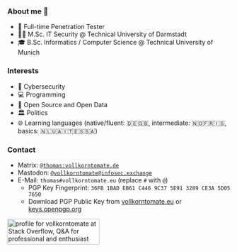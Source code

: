 ### About me 🍅

- 💼 Full-time Penetration Tester
- 👨‍🎓 M.Sc. IT Security @ Technical University of Darmstadt
- 🎓 B.Sc. Informatics / Computer Science @ Technical University of Munich



### Interests

- 🔐 Cybersecurity
- 💻 Programming
- 📖 Open Source and Open Data
- 🏛 Politics
- 🌐 Learning languages (native/fluent: 🇩🇪🇬🇧, intermediate: 🇳🇴🇫🇷🇮🇸, basics: 🇳🇱🇺🇦🇮🇹🇪🇸🇸🇦)



### Contact
- Matrix: [`@thomas:vollkorntomate.de`](https://matrix.to/#/@thomas:vollkorntomate.de)
- Mastodon: [`@vollkorntomate@infosec.exchange`](https://infosec.exchange/@vollkorntomate)
- E-Mail: `thomas#vollkorntomate.eu` (replace `#` with `@`)
  - PGP Key Fingerprint: `36FB 1BAD EB61 C446 9C37 5E91 3289 CE3A 5D05 7650`
  - Download PGP Public Key from [vollkorntomate.eu](https://vollkorntomate.eu/files/gpg-pubkey-vollkorntomate.asc) or [keys.openpgp.org](https://keys.openpgp.org/vks/v1/by-fingerprint/36FB1BADEB61C4469C375E913289CE3A5D057650)


<a href="https://stackoverflow.com/users/10295689/vollkorntomate"><img src="https://stackoverflow.com/users/flair/10295689.png?theme=dark" width="208" height="58" alt="profile for vollkorntomate at Stack Overflow, Q&amp;A for professional and enthusiast programmers" title="profile for vollkorntomate at Stack Overflow, Q&amp;A for professional and enthusiast programmers"></a>
